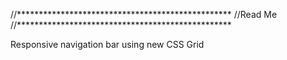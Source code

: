 //*************************************************
//Read Me
//*************************************************

Responsive navigation bar using new CSS Grid